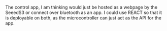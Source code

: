 The control app, I am thinking would just be hosted as a webpage by the SeeedS3 or connect over bluetooth as an app. I could use REACT so that it is deployable on both, as the microcontroller can just act as the API for the app.